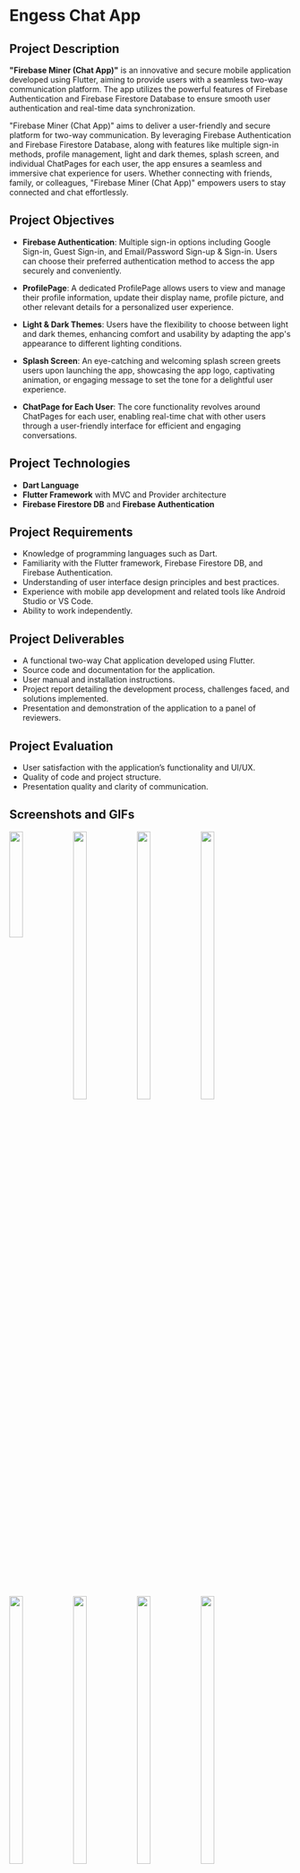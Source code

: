 # Engess Chat App

## Project Description

**"Firebase Miner (Chat App)"** is an innovative and secure mobile application developed using Flutter, aiming to provide users with a seamless two-way communication platform. The app utilizes the powerful features of Firebase Authentication and Firebase Firestore Database to ensure smooth user authentication and real-time data synchronization.

"Firebase Miner (Chat App)" aims to deliver a user-friendly and secure platform for two-way communication. By leveraging Firebase Authentication and Firebase Firestore Database, along with features like multiple sign-in methods, profile management, light and dark themes, splash screen, and individual ChatPages for each user, the app ensures a seamless and immersive chat experience for users. Whether connecting with friends, family, or colleagues, "Firebase Miner (Chat App)" empowers users to stay connected and chat effortlessly.

## Project Objectives

- **Firebase Authentication**: Multiple sign-in options including Google Sign-in, Guest Sign-in, and Email/Password Sign-up & Sign-in. Users can choose their preferred authentication method to access the app securely and conveniently.
  
- **ProfilePage**: A dedicated ProfilePage allows users to view and manage their profile information, update their display name, profile picture, and other relevant details for a personalized user experience.
  
- **Light & Dark Themes**: Users have the flexibility to choose between light and dark themes, enhancing comfort and usability by adapting the app's appearance to different lighting conditions.

- **Splash Screen**: An eye-catching and welcoming splash screen greets users upon launching the app, showcasing the app logo, captivating animation, or engaging message to set the tone for a delightful user experience.

- **ChatPage for Each User**: The core functionality revolves around ChatPages for each user, enabling real-time chat with other users through a user-friendly interface for efficient and engaging conversations.

## Project Technologies

- **Dart Language**
- **Flutter Framework** with MVC and Provider architecture
- **Firebase Firestore DB** and **Firebase Authentication**

## Project Requirements

- Knowledge of programming languages such as Dart.
- Familiarity with the Flutter framework, Firebase Firestore DB, and Firebase Authentication.
- Understanding of user interface design principles and best practices.
- Experience with mobile app development and related tools like Android Studio or VS Code.
- Ability to work independently.

## Project Deliverables

- A functional two-way Chat application developed using Flutter.
- Source code and documentation for the application.
- User manual and installation instructions.
- Project report detailing the development process, challenges faced, and solutions implemented.
- Presentation and demonstration of the application to a panel of reviewers.

## Project Evaluation

- User satisfaction with the application’s functionality and UI/UX.
- Quality of code and project structure.
- Presentation quality and clarity of communication.

## Screenshots and GIFs
<p>

<p>
  <img align = "left"  src = "https://github.com/user-attachments/assets/61531537-bd57-488f-8958-b9e790ed3018" width=22%height=35% >
  
  <img align = "left"  src = "https://github.com/user-attachments/assets/c0ecb964-c3bd-436f-9ac3-ab254c963a8d" width=22% height=35% >
  
  <img align = "left"  src = "https://github.com/user-attachments/assets/4353fd3f-c778-4087-b722-5e91b7d849a1" width=22% height=35% >
  
  <img align = "left"  src = "https://github.com/user-attachments/assets/00f4a0e1-b81d-4c14-ab0b-748eacf53b46" width=22% height=35% >
  
</p>


<p>
<img align = "left"  src = "https://github.com/user-attachments/assets/81754043-478b-41d9-8a13-26fe40a5e5fc" width=22% height=35% >
  

  <img align = "left"  src = "https://github.com/user-attachments/assets/4c65b711-c274-49dc-8414-6f394478ca1b" width=22% height=35% >

  
  <img align = "left"  src ="https://github.com/user-attachments/assets/972f0d9a-3b35-452c-8e88-2ef3b41cc386" width=22% height=35% >

  <img align = "left"  src= "https://github.com/user-attachments/assets/fe719884-a869-49a3-ba99-fe05d0339422" width=22% height=35% >
  


  
<p>
  <img align = "left"  src = "https://github.com/user-attachments/assets/27c22de4-20ea-4823-9a06-223ed341337f" width=22% height=35% >
  
  <img align = "left"  src = "https://github.com/user-attachments/assets/9e645251-122e-4f23-bef3-3d3cc50b2b92" width=22% height=35% >
  
  <img align = "left"  src = "https://github.com/user-attachments/assets/263c61e8-b95a-495f-bae2-dc65a16b0267"
width=22% height=35% >
  

</p>

  


</p>
